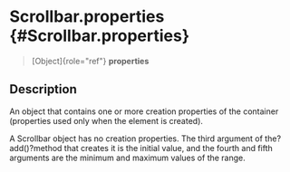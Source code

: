Scrollbar.properties {#Scrollbar.properties}
====================

> [Object]{role="ref"} **properties**

Description
-----------

An object that contains one or more creation properties of the container
(properties used only when the element is created).

A Scrollbar object has no creation properties. The third argument of
the?add()?method that creates it is the initial value, and the fourth
and fifth arguments are the minimum and maximum values of the range.
